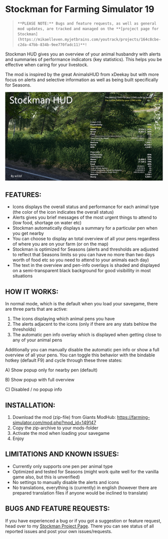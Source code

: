 # Stockman for Farming Simulator 19

> ``
> **PLEASE NOTE:** Bugs and feature requests, as well as general mod updates, are tracked and managed on the **[project page for Stockman](https://mikaelleven.myjetbrains.com/youtrack/projects/164c8cbe-c2da-47bb-834b-9ee770fadc11)**!
> ``

Stockman HUD gives you an overview of your animal husbandry with alerts and summaries of performance indicators (key statistics). This helps you be effective when caring for your livestock.

The mod is inspired by the great AnimalsHUD from xDeekay but with more focus on alerts and selective information as well as being built specifically for Seasons.

![](./images/stockman_cover_alerts_info.jpg)


## FEATURES: 

* Icons displays the overall status and performance for each animal type (the color of the icon indicates the overall status)
* Alerts gives you brief messages of the most urgent things to attend to (low food, shortage on water etc)
* Stockman automatically displays a summary for a particular pen when you get nearby
* You can choose to display an total overview of all your pens regardless of where you are on your farm (or on the map)
* Stockman is optimized for Seasons (alerts and thresholds are adjusted to reflect that Seasons limits so you can have no more than two days worth of food etc so you need to attend to your animals each day)
* The text in the overview and pen-info overlays is shaded and displayed on a semi-transparent black background for good visibillity in most situations


## HOW IT WORKS: 
In normal mode, which is the default when you load your savegame, there are three parts that are active:
1) The icons displaying which animal pens you have
2) The alerts adjacent to the icons (only if there are any stats behlow the thresholds)
3) The automatic pen info overlay which is displayed when getting close to any of your animal pens

Additionally you can manually disable the automatic pen info or show a full overview of all your pens. You can toggle this behavior with the bindable hotkey (default F9) and cycle through these three states:

A) Show popup only for nearby pen (default) 

B) Show popup with full overview

C) Disabled / no popup info


## INSTALLATION: 
1. Download the mod (zip-file) from Giants ModHub: https://farming-simulator.com/mod.php?mod_id=149147
2. Copy the zip-archive to your mods-folder
3. Activate the mod when loading your savegame
4. Enjoy


## LIMITATIONS AND KNOWN ISSUES: 
* Currently only supports one pen per animal type
* Optimized and tested for Seasons (might work quite well for the vanilla game also, but this is unverified)
* No settings to manually disable the alerts and icons
* No translations, everything is (currently) in english (however there are prepared translation files if anyone would be inclined to translate) 

## BUGS AND FEATURE REQUESTS:
If you have experienced a bug or if you got a suggestion or feature request, head over to my [Stockman Project Page]( https://mikaelleven.myjetbrains.com/youtrack/projects/164c8cbe-c2da-47bb-834b-9ee770fadc11). There you can see status of all reported issues and post your own issues/requests.
